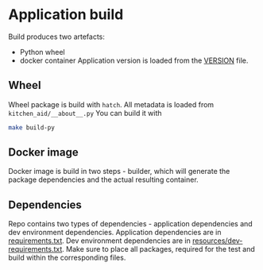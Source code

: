 # Application build

Build produces two artefacts:

* Python wheel
* docker container
Application version is loaded from the [VERSION](../VERSION) file.

## Wheel

Wheel package is build with `hatch`.
All metadata is loaded from `kitchen_aid/__about__.py`
You can build it with

```bash
make build-py
```

## Docker image

Docker image is build in two steps - builder, which will generate the package dependencies and the actual resulting container.

## Dependencies

Repo contains two types of dependencies - application dependencies and dev environment dependencies.
Application dependencies are in [requirements.txt](../requirements.txt).
Dev environment dependencies are in [resources/dev-requirements.txt](../resources/dev-requirements.txt).
Make sure to place all packages, required for the test and build within the corresponding files.

